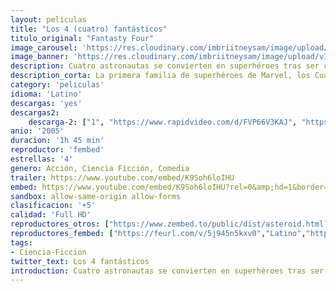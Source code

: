 ```yaml
---
layout: peliculas
title: "Los 4 (cuatro) fantásticos"
titulo_original: "Fantasty Four"
image_carousel: 'https://res.cloudinary.com/imbriitneysam/image/upload/v1557618172/fantastico1-min.jpg'
image_banner: 'https://res.cloudinary.com/imbriitneysam/image/upload/v1557618173/fantastico-banner-min.jpg'
description: Cuatro astronautas se convierten en superhéroes tras ser contaminados en el espacio exterior. En compañía del benefactor del proyecto, el ambicioso Von Doom (Julian McMahon), los cuatro parten para la exploración de sus vidas. La misión discurre sin incidentes hasta que Reed descubre que hay un error de cálculo en la velocidad con la que se acerca la tormenta. En unos minutos, el umbral de este fenómeno atmosférico está sobre ellos. La estación espacial se ve engullida por turbulentas nubes de radiación cósmica que cambian el genoma de la tripulación. Su ADN se ve irrevocablemente alterado…. y ése va a ser su futuro. De regreso a la Tierra, los efectos de la exposición muestran rápidamente sus primeros síntomas brindando a cada uno de ellos poderes sobrenaturales, convirtiéndose en Los Cuatro Fantásticos Míster Fantástico, La Chica Invisible, La Antorcha Humana y La Cosa.
description_corta: La primera familia de superhéroes de Marvel, los Cuatro Fantásticos, se enfrentan a su mayor reto hasta la fecha cuando un enigmático heraldo intergaláctico, Estela Plateada, llega a la Tierra para prepararla para su destrucción. Mientras Estela Plateada recorre el mundo sembrando la destrucción, Reed, Sue, Johnny y Ben deben desentrañar el misterio de dicho personaje, y hacer frente al sorprendente regreso de su mortal enemigo el Doctor Muerte, antes de perder toda esperanza.....
category: 'peliculas'
idioma: 'Latino'
descargas: 'yes'
descargas2:
    descarga-2: ["1", "https://www.rapidvideo.com/d/FVP66V3KAJ", "https://www.google.com/s2/favicons?domain=www.rapidvideo.com","RapidVideo","https://res.cloudinary.com/imbriitneysam/image/upload/v1541473684/mexico.png", "Latino", "Full HD"]
anio: '2005'
duracion: '1h 45 min'
reproductor: 'fembed'
estrellas: '4'
genero: Acción, Ciencia Ficción, Comedia
trailer: https://www.youtube.com/embed/K9Soh6loIHU
embed: https://www.youtube.com/embed/K9Soh6loIHU?rel=0&amp;hd=1&border=0&wmode=opaque&enablejsapi=1&modestbranding=1&controls=1&showinfo=1
sandbox: allow-same-origin allow-forms
clasificacion: '+5'
calidad: 'Full HD'
reproductores_otros: ["https://www.zembed.to/public/dist/asteroid.html?id=dca07ffe22be5c887d2c973b950b4113&title=Fantastic%20Four%201","Latino","https://mstream.website/2k7rqam4tbe1","Latino"]
reproductores_fembed: ["https://feurl.com/v/5j945n5kxv0","Latino","https://feurl.com/v/8gvzm--8y9d","Latino"]
tags:
- Ciencia-Ficcion
twitter_text: Los 4 fantásticos
introduction: Cuatro astronautas se convierten en superhéroes tras ser contaminados en el espacio exterior. En compañía del benefactor del proyecto, el ambicioso Von Doom (Julian McMahon), los cuatro parten para la exploración de sus vidas. La misión discurre sin incidentes hasta que Reed descubre que hay un error de..
---
```













